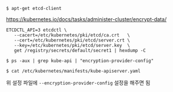 ```
$ apt-get etcd-client
```

https://kubernetes.io/docs/tasks/administer-cluster/encrypt-data/

```shell
ETCDCTL_API=3 etcdctl \
   --cacert=/etc/kubernetes/pki/etcd/ca.crt   \
   --cert=/etc/kubernetes/pki/etcd/server.crt \
   --key=/etc/kubernetes/pki/etcd/server.key  \
   get /registry/secrets/default/secret1 | hexdump -C
```

```
$ ps -aux | grep kube-api | "encryption-provider-config"
```

```
$ cat /etc/kubernetes/manifests/kube-apiserver.yaml
```

위 설정 파일에 `--encryption-provider-config` 설정을 해주면 됨

